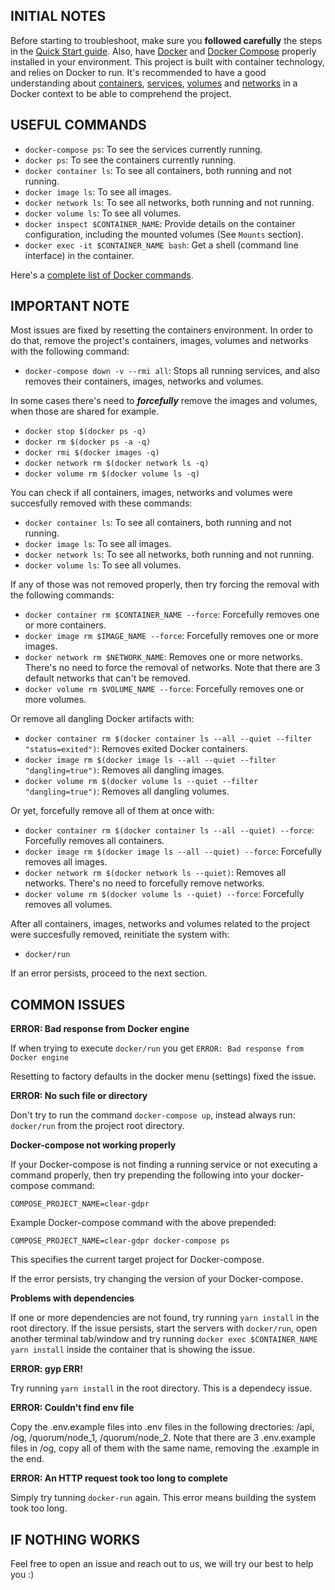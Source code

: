 ## INITIAL NOTES

Before starting to troubleshoot, make sure you **followed carefully** the steps in the [Quick Start guide](README.md).
Also, have [Docker](https://docs.docker.com/install/) and [Docker Compose](https://docs.docker.com/compose/install/) properly installed in your environment. This project is built with container technology, and relies on Docker to run. It's recommended to have a good understanding about [containers](https://docs.docker.com/get-started/part2/), [services](https://docs.docker.com/get-started/part3/), [volumes](https://docs.docker.com/storage/volumes/) and [networks](https://docs.docker.com/network/) in a Docker context to be able to comprehend the project.

## USEFUL COMMANDS

* `docker-compose ps`: To see the services currently running.
* `docker ps`: To see the containers currently running.
* `docker container ls`: To see all containers, both running and not running.
* `docker image ls`: To see all images.
* `docker network ls`: To see all networks, both running and not running.
* `docker volume ls`: To see all volumes.
* `docker inspect $CONTAINER_NAME`: Provide details on the container configuration, including the mounted volumes (See `Mounts` section).
* `docker exec -it $CONTAINER_NAME bash`: Get a shell (command line interface) in the container.

Here's a [complete list of Docker commands](https://docs.docker.com/engine/reference/commandline/docker/#child-commands).

## IMPORTANT NOTE

Most issues are fixed by resetting the containers environment. In order to do that, remove the project's containers, images, volumes and networks with the following command:

* `docker-compose down -v --rmi all`: Stops all running services, and also removes their containers, images, networks and volumes.

In some cases there's need to **_forcefully_** remove the images and volumes, when those are shared for example.

* `docker stop $(docker ps -q)`
* `docker rm $(docker ps -a -q)`
* `docker rmi $(docker images -q)`
* `docker network rm $(docker network ls -q)`
* `docker volume rm $(docker volume ls -q)`

You can check if all containers, images, networks and volumes were succesfully removed with these commands:

* `docker container ls`: To see all containers, both running and not running.
* `docker image ls`: To see all images.
* `docker network ls`: To see all networks, both running and not running.
* `docker volume ls`: To see all volumes.

If any of those was not removed properly, then try forcing the removal with the following commands:

* `docker container rm $CONTAINER_NAME --force`: Forcefully removes one or more containers.
* `docker image rm $IMAGE_NAME --force`: Forcefully removes one or more images.
* `docker network rm $NETWORK_NAME`: Removes one or more networks. There's no need to force the removal of networks. Note that there are 3 default networks that can't be removed.
* `docker volume rm $VOLUME_NAME --force`: Forcefully removes one or more volumes.

Or remove all dangling Docker artifacts with:

* `docker container rm $(docker container ls --all --quiet --filter "status=exited")`: Removes exited Docker containers.
* `docker image rm $(docker image ls --all --quiet --filter "dangling=true")`: Removes all dangling images.
* `docker volume rm $(docker volume ls --quiet --filter "dangling=true")`: Removes all dangling volumes.

Or yet, forcefully remove all of them at once with:

* `docker container rm $(docker container ls --all --quiet) --force`: Forcefully removes all containers.
* `docker image rm $(docker image ls --all --quiet) --force`: Forcefully removes all images.
* `docker network rm $(docker network ls --quiet)`: Removes all networks. There's no need to forcefully remove networks.
* `docker volume rm $(docker volume ls --quiet) --force`: Forcefully removes all volumes.

After all containers, images, networks and volumes related to the project were succesfully removed, reinitiate the system with:

* `docker/run`

If an error persists, proceed to the next section.

## COMMON ISSUES

**ERROR: Bad response from Docker engine**

If when trying to execute `docker/run` you get `ERROR: Bad response from Docker engine`

Resetting to factory defaults in the docker menu (settings) fixed the issue.

**ERROR: No such file or directory**

Don't try to run the command `docker-compose up`, instead always run: `docker/run` from the project root directory.

**Docker-compose not working properly**

If your Docker-compose is not finding a running service or not executing a command properly, then try prepending the following into your docker-compose command:

`COMPOSE_PROJECT_NAME=clear-gdpr`

Example Docker-compose command with the above prepended:

`COMPOSE_PROJECT_NAME=clear-gdpr docker-compose ps`

This specifies the current target project for Docker-compose.

If the error persists, try changing the version of your Docker-compose. 

**Problems with dependencies**

If one or more dependencies are not found, try running `yarn install` in the root directory. 
If the issue persists, start the servers with `docker/run`, open another terminal tab/window and try running `docker exec $CONTAINER_NAME yarn install` inside the container that is showing the issue.

**ERROR: gyp ERR!**

Try running `yarn install` in the root directory. This is a dependecy issue.

**ERROR: Couldn't find env file**

Copy the .env.example files into .env files in the following drectories: /api, /og, /quorum/node_1, /quorum/node_2. 
Note that there are 3 .env.example files in /og, copy all of them with the same name, removing the .example in the end.

**ERROR: An HTTP request took too long to complete**

Simply try tunning `docker-run` again. This error means building the system took too long.

## IF NOTHING WORKS

Feel free to open an issue and reach out to us, we will try our best to help you :)
